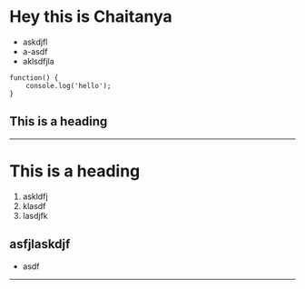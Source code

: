 
# Hey this is Chaitanya

- askdjfl
- a-asdf
- aklsdfjla

```
function() {
	console.log('hello');
}
```

## This is a heading


---

# This is a heading

1. askldfj
2. klasdf
3. lasdjfk

## asfjlaskdjf

- asdf

---
